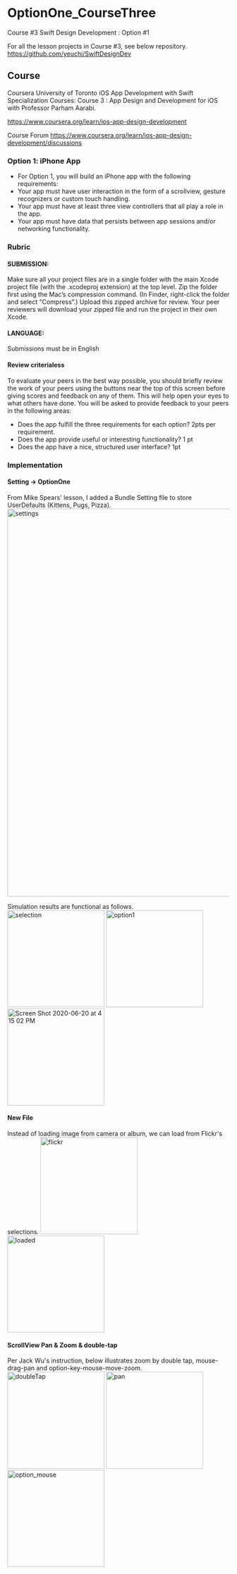 # OptionOne_CourseThree
Course #3 Swift Design Development : Option #1

For all the lesson projects in Course #3, see below repository.
https://github.com/yeuchi/SwiftDesignDev

## Course
Coursera University of Toronto iOS App Development with Swift Specialization Courses:
Course 3 : App Design and Development for iOS with Professor Parham Aarabi.

https://www.coursera.org/learn/ios-app-design-development

Course Forum
https://www.coursera.org/learn/ios-app-design-development/discussions

### Option 1: iPhone App
- For Option 1, you will build an iPhone app with the following requirements:
- Your app must have user interaction in the form of a scrollview, gesture recognizers or custom touch handling.
- Your app must have at least three view controllers that all play a role in the app.
- Your app must have data that persists between app sessions and/or networking functionality.

### Rubric

#### SUBMISSION: 
Make sure all your project files are in a single folder with the main Xcode project file (with the .xcodeproj extension) at the top level. Zip the folder first using the Mac’s compression command. (In Finder, right-click the folder and select “Compress”.) Upload this zipped archive for review. Your peer reviewers will download your zipped file and run the project in their own Xcode.

#### LANGUAGE: 
Submissions must be in English

#### Review criterialess 
To evaluate your peers in the best way possible, you should briefly review the work of your peers using the buttons near the top of this screen before giving scores and feedback on any of them. This will help open your eyes to what others have done.
You will be asked to provide feedback to your peers in the following areas:
- Does the app fulfill the three requirements for each option? 2pts per requirement.
- Does the app provide useful or interesting functionality? 1 pt
- Does the app have a nice, structured user interface? 1pt

### Implementation 

#### Setting -> OptionOne

From Mike Spears' lesson, I added a Bundle Setting file to store UserDefaults (Kittens, Pugs, Pizza).
<img width="880" alt="settings" src="https://user-images.githubusercontent.com/1282659/85211930-73657180-b313-11ea-8bfc-1b6fd1745b31.png">

Simulation results are functional as follows.
<img width="220" alt="selection" src="https://user-images.githubusercontent.com/1282659/85211931-74969e80-b313-11ea-9b64-930eb6db8123.png"> <img width="220" alt="option1" src="https://user-images.githubusercontent.com/1282659/85211933-76f8f880-b313-11ea-9474-05b86c81231c.png"> <img width="220" alt="Screen Shot 2020-06-20 at 4 15 02 PM" src="https://user-images.githubusercontent.com/1282659/85211934-78c2bc00-b313-11ea-8856-3af43293a002.png">

#### New File

Instead of loading image from camera or album, we can load from Flickr's selections.
<img width="220" alt="flickr" src="https://user-images.githubusercontent.com/1282659/85212011-259d3900-b314-11ea-81a9-7ab8a1a57d6e.png"> <img width="220" alt="loaded" src="https://user-images.githubusercontent.com/1282659/85212013-29c95680-b314-11ea-9adf-b4a9601c9906.png">

#### ScrollView Pan & Zoom & double-tap

Per Jack Wu's instruction, below illustrates zoom by double tap, mouse-drag-pan and option-key-mouse-move-zoom.
<img width="220" alt="doubleTap" src="https://user-images.githubusercontent.com/1282659/85212023-42397100-b314-11ea-9356-30db58f68064.png"> <img width="220" alt="pan" src="https://user-images.githubusercontent.com/1282659/85212027-46658e80-b314-11ea-88b8-3069396609a0.png"> <img width="220" alt="option_mouse" src="https://user-images.githubusercontent.com/1282659/85212028-4796bb80-b314-11ea-9422-9b01af995b1f.png">







